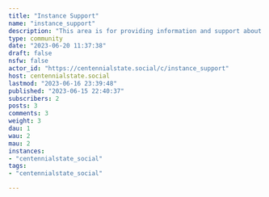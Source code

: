 ```yaml
---
title: "Instance Support" 
name: "instance_support"
description: "This area is for providing information and support about the instance/server itself. If you have any issues with this instance, please post here."
type: community
date: "2023-06-20 11:37:38"
draft: false
nsfw: false
actor_id: "https://centennialstate.social/c/instance_support"
host: centennialstate.social
lastmod: "2023-06-16 23:39:48"
published: "2023-06-15 22:40:37"
subscribers: 2
posts: 3
comments: 3
weight: 3
dau: 1
wau: 2
mau: 2
instances:
- "centennialstate_social"
tags: 
- "centennialstate_social"

---
```

